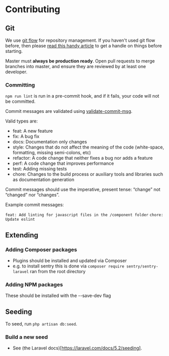 # Contributing

## Git

We use [git flow](https://github.com/nvie/gitflow) for repository management. If you haven't used
 git flow before, then please [read this handy article](http://jeffkreeftmeijer.com/2010/why-arent-you-using-git-flow/)
 to get a handle on things before starting.

Master must **always be production ready**. Open pull requests to merge branches into master, and
 ensure they are reviewed by at least one developer.

### Committing

`npm run lint` is run in a pre-commit hook, and if it fails, your code will not be committed.

Commit messages are validated using [validate-commit-msg](https://github.com/kentcdodds/validate-commit-msg).

Valid types are:

- feat: A new feature
- fix: A bug fix
- docs: Documentation only changes
- style: Changes that do not affect the meaning of the code (white-space, formatting, missing semi-colons, etc)
- refactor: A code change that neither fixes a bug nor adds a feature
- perf: A code change that improves performance
- test: Adding missing tests
- chore: Changes to the build process or auxiliary tools and libraries such as documentation generation

Commit messages should use the imperative, present tense: “change” not “changed” nor “changes”.

Example commit messages:

`feat: Add linting for javascript files in the /component folder`
`chore: Update eslint`

## Extending

### Adding Composer packages

- Plugins should be installed and updated via Composer
- e.g. to install sentry this is done via `composer require sentry/sentry-laravel` ran from the root
directory

### Adding NPM packages

These should be installed with the --save-dev flag

## Seeding

To seed, run `php artisan db:seed`.

### Build a new seed

- See (the Laravel docs)[https://laravel.com/docs/5.2/seeding].
